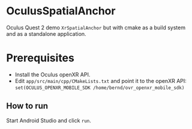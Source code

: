 # OculusSpatialAnchor

Oculus Quest 2 demo `XrSpatialAnchor` but with cmake
as a build system and as a standalone application.

# Prerequisites

- Install the Oculus openXR API.
- Edit `app/src/main/cpp/CMakeLists.txt` and point it to the openXR API:
  `set(OCULUS_OPENXR_MOBILE_SDK /home/bernd/ovr_openxr_mobile_sdk)`

## How to run

Start Android Studio and click `run`.
